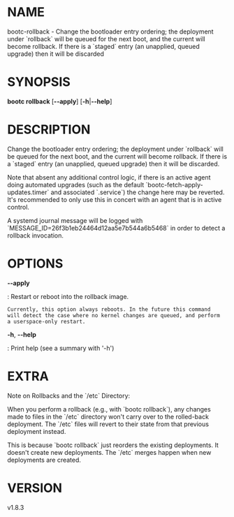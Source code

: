 # NAME

bootc-rollback - Change the bootloader entry ordering; the deployment
under \`rollback\` will be queued for the next boot, and the current
will become rollback. If there is a \`staged\` entry (an unapplied,
queued upgrade) then it will be discarded

# SYNOPSIS

**bootc rollback** \[**\--apply**\] \[**-h**\|**\--help**\]

# DESCRIPTION

Change the bootloader entry ordering; the deployment under \`rollback\`
will be queued for the next boot, and the current will become rollback.
If there is a \`staged\` entry (an unapplied, queued upgrade) then it
will be discarded.

Note that absent any additional control logic, if there is an active
agent doing automated upgrades (such as the default
\`bootc-fetch-apply-updates.timer\` and associated \`.service\`) the
change here may be reverted. It\'s recommended to only use this in
concert with an agent that is in active control.

A systemd journal message will be logged with
\`MESSAGE_ID=26f3b1eb24464d12aa5e7b544a6b5468\` in order to detect a
rollback invocation.

# OPTIONS

**\--apply**

:   Restart or reboot into the rollback image.

    Currently, this option always reboots. In the future this command
    will detect the case where no kernel changes are queued, and perform
    a userspace-only restart.

**-h**, **\--help**

:   Print help (see a summary with \'-h\')

# EXTRA

Note on Rollbacks and the \`/etc\` Directory:

When you perform a rollback (e.g., with \`bootc rollback\`), any changes
made to files in the \`/etc\` directory won't carry over to the
rolled-back deployment. The \`/etc\` files will revert to their state
from that previous deployment instead.

This is because \`bootc rollback\` just reorders the existing
deployments. It doesn\'t create new deployments. The \`/etc\` merges
happen when new deployments are created.

# VERSION

v1.8.3
